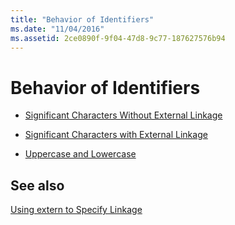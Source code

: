 ```yaml
---
title: "Behavior of Identifiers"
ms.date: "11/04/2016"
ms.assetid: 2ce0890f-9f04-47d8-9c77-187627576b94
---
```

# Behavior of Identifiers

- [Significant Characters Without External Linkage](../c-language/significant-characters-without-external-linkage.md)

- [Significant Characters with External Linkage](../c-language/significant-characters-with-external-linkage.md)

- [Uppercase and Lowercase](../c-language/uppercase-and-lowercase.md)

## See also

[Using extern to Specify Linkage](../cpp/extern-cpp.md)
